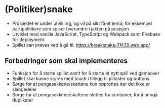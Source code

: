 # (Politiker)snake
- Prosjektet er under utvikling, og vil på sikt få et tema; for eksempel partipolitikere som spiser hverandre i jakten på posisjon
- Utviklet med vanilla JavaScript, TypeScript og Webpack samt Firebase for deployment
- Spillet kan prøves ved å gå til: https://breaksnake-7f439.web.app/
## Forbedringer som skal implementeres
- Funksjon for å starte spillet samt for å starte et nytt spill ved gameover
- Spillet skal kunne styres med touch i tillegg til piltaster og buttons
- Sørge for at pengesekkene/skattene kun opprettes der det ikke er slangedeler
- Sørge for at pengesekkene/skattene slettes fra container, for å unngå duplikater
